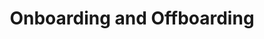 ---
title: Onboarding and Offboarding
description: Get familiar with onboarding and offboarding a Polkadot validator node, including setup, bond and key management, and activation and deactivation processes.
hide: 
    - feedback
template: subsection-index-page.html
---